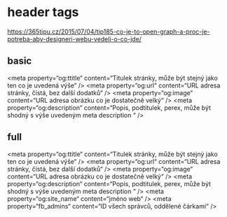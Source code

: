 # header tags

https://365tipu.cz/2015/07/04/tip185-co-je-to-open-graph-a-proc-je-potreba-aby-designeri-webu-vedeli-o-co-jde/

## basic

  <title>Titulek vaší stránky, obecně doporučeno 60 až 70 znaků</title>
	<meta name=“description“ content=“Popis stránky, často se doporučuje aby nebyl delší než 155 znaků“ />
	
  <meta name=“twitter:card“ value=“Souhrn“ />
	
  <meta property=“og:ttitle“ content=“Titulek stránky, může být stejný jako ten co je uvedená výše“ />
	<meta property=“og:type“ content=“article“ />
	<meta property=“og:url“ content=“URL adresa stránky, čístá, bez další dodatků“ />
	<meta property=“og:image“ content=“URL adresa obrázku co je dostatečně velký“ />
	<meta property=“og:description“ content=“Popis, podtitulek, perex, může být shodný s výše uvedeným meta description “ />
	

## full
	
<title>Titulek vaší stránky, obecně doporučeno 60 až 70 znaků</title>
	<meta name=“description“ content=“Popis stránky, často se doporučuje aby nebyl delší než 155 znaků“ />
	
  <meta name=“twitter:card“ value=“Souhrn“ />
	<meta name=“twitter:site“ value=“@twitter_id“ />
	<meta name=“twitter:title“ value=“Titulek stránky“ />
	<meta name=“twitter:description“ value=“Popisek“ />
	<meta name=“twitter:creator“ value=“@twitter_id autora“ />
	<meta name=“twitter:image“ value=“URl obrázku, co má minimálně 120×120″ />
	
  <meta property=“og:ttitle“ content=“Titulek stránky, může být stejný jako ten co je uvedená výše“ />
	<meta property=“og:type“ content=“article“ />
	<meta property=“og:url“ content=“URL adresa stránky, čístá, bez další dodatků“ />
	<meta property=“og:image“ content=“URL adresa obrázku co je dostatečně velký“ />
	<meta property=“og:description“ content=“Popis, podtitulek, perex, může být shodný s výše uvedeným meta description “ />
	<meta property=“og:site_name“ content=“jméno web“ />
	<meta property=“fb_admins“ content=“ID všech správců, oddělené čárkami“ />
	
